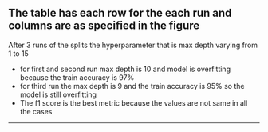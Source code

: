 The table has each row for the each run and columns are as specified in the figure
-----------
After 3 runs of the splits the hyperparameter that is max depth varying from 1 to 15
- for first and second run max depth is 10 and model is overfitting because the train accuracy is 97%
- for third run the max depth is 9 and the train accuracy is 95% so the model is still overfitting 
- The f1 score is the best metric because the values are not same in all the cases  
-----------